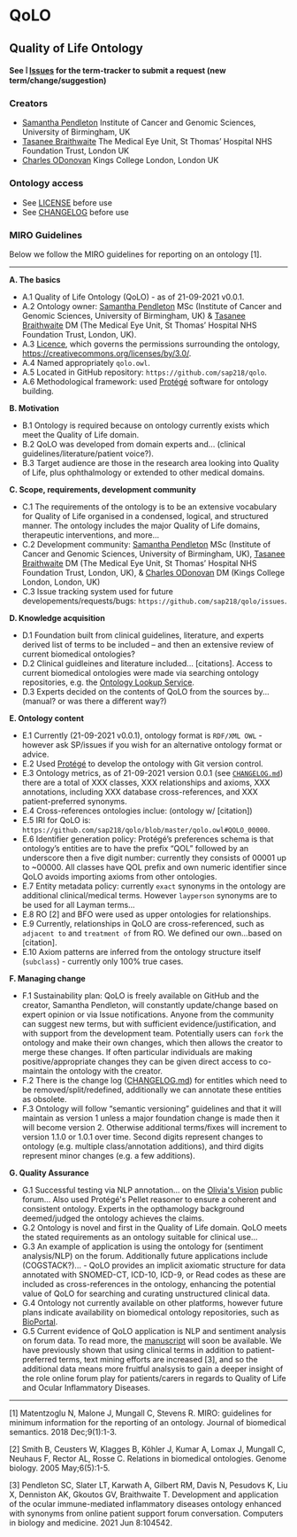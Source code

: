 # QoLO

## Quality of Life Ontology

#### See :grey_exclamation: [Issues](https://github.com/sap218/qolo/issues)  for the term-tracker to submit a request (new term/change/suggestion) 

### Creators
* [Samantha Pendleton](https://twitter.com/sap218) Institute of Cancer and Genomic Sciences, University of Birmingham, UK
* [Tasanee Braithwaite](https://twitter.com/tasbraithwaite) The Medical Eye Unit, St Thomas’ Hospital NHS Foundation Trust, London UK
* [Charles ODonovan]() Kings College London, London UK

### Ontology access
* See [LICENSE](https://github.com/sap218/qolo/blob/master/LICENSE) before use 
* See [CHANGELOG](https://github.com/sap218/qolo/blob/master/CHANGELOG.md) before use

### MIRO Guidelines

Below we follow the MIRO guidelines for reporting on an ontology [1]. 

---

**A. The basics**
  * A.1 Quality of Life Ontology (QoLO) - as of 21-09-2021 v0.0.1.
  * A.2 Ontology owner: [Samantha Pendleton](mailto:samanfapc@gmail.com) MSc (Institute of Cancer and Genomic Sciences, University of Birmingham, UK) & [Tasanee Braithwaite](mailto:tasaneebraithwaite@gmail.com) DM (The Medical Eye Unit, St Thomas’ Hospital NHS Foundation Trust, London, UK).
  * A.3 [Licence](https://github.com/sap218/qol/blob/master/LICENSE), which governs the permissions surrounding the ontology, https://creativecommons.org/licenses/by/3.0/.
  * A.4 Named appropriately `qolo.owl`.
  * A.5 Located in GitHub repository: `https://github.com/sap218/qolo`.
  * A.6 Methodological framework: used [Protégé](https://protege.stanford.edu/) software for ontology building.

**B. Motivation**
  * B.1 Ontology is required because on ontology currently exists which meet the Quality of Life domain.
  * B.2 QoLO was developed from domain experts and... (clinical guidelines/literature/patient voice?).
  * B.3 Target audience are those in the research area looking into Quality of Life, plus ophthalmology or extended to other medical domains.

**C. Scope, requirements, development community**
  * C.1 The requirements of the ontology is to be an extensive vocabulary for Quality of Life organised in a condensed, logical, and structured manner. The ontology includes the major Quality of Life domains, therapeutic interventions, and more...
  * C.2 Development community: [Samantha Pendleton](mailto:samanfapc@gmail.com) MSc (Institute of Cancer and Genomic Sciences, University of Birmingham, UK), [Tasanee Braithwaite](mailto:tasaneebraithwaite@gmail.com) DM (The Medical Eye Unit, St Thomas’ Hospital NHS Foundation Trust, London, UK), & [Charles ODonovan](mailto:charles.odonovan@kcl.ac.uk) DM (Kings College London, London, UK)
  * C.3 Issue tracking system used for future developements/requests/bugs: `https://github.com/sap218/qolo/issues`. 

**D. Knowledge acquisition**
  * D.1 Foundation built from clinical guidelines, literature, and experts derived list of terms to be included – and then an extensive review of current biomedical ontologies?
  * D.2 Clinical guidleines and literature included... [citations]. Access to current biomedical ontologies were made via searching ontology repositories, e.g. the [Ontology Lookup Service](https://www.ebi.ac.uk/ols/index).
  * D.3 Experts decided on the contents of QoLO from the sources by... (manual? or was there a different way?)

**E. Ontology content**
  * E.1 Currently (21-09-2021 v0.0.1), ontology format is `RDF/XML OWL` - however ask SP/issues if you wish for an alternative ontology format or advice.
  * E.2 Used [Protégé](https://protege.stanford.edu/) to develop the ontology with Git version control.
  * E.3 Ontology metrics, as of 21-09-2021 version 0.0.1 (see [`CHANGELOG.md`](https://github.com/sap218/qolo/blob/master/CHANGELOG.md)) there are a total of XXX classes, XXX relationships and axioms, XXX annotations, including XXX database cross-references, and XXX patient-preferred synonyms.
  * E.4 Cross-references ontologies inclue: (ontology w/ [citation])
  * E.5 IRI for QoLO is: `https://github.com/sap218/qolo/blob/master/qolo.owl#QOLO_00000`.
  * E.6 Identifier generation policy: Protégé’s preferences schema is that ontology’s entities are to have the prefix “QOL” followed by an underscore then a five digit number: currently they consists of 00001 up to ~00000. All classes have QOL prefix and own numeric identifier since QoLO avoids importing axioms from other ontologies.
  * E.7 Entity metadata policy: currently `exact` synonyms in the ontology are additional clinical/medical terms. However `layperson` synonyms are to be used for all Layman terms...
  * E.8 RO [2] and BFO were used as upper ontologies for relationships.
  * E.9 Currently, relationships in QoLO are cross-referenced, such as `adjacent to` and `treatment of` from RO. We defined our own...based on [citation].
  * E.10 Axiom patterns are inferred from the ontology structure itself (`subclass`) - currently only 100% true cases.

**F. Managing change**
  * F.1 Sustainability plan: QoLO is freely available on GitHub and the creator, Samantha Pendleton, will constantly update/change based on expert opinion or via Issue notifications. Anyone from the community can suggest new terms, but with sufficient evidence/justification, and with support from the development team. Potentially users can `fork` the ontology and make their own changes, which then allows the creator to merge these changes. If often particular individuals are making positive/appropriate changes they can be given direct access to co-maintain the ontology with the creator.
  * F.2 There is the change log ([CHANGELOG.md](https://github.com/sap218/qolo/blob/master/CHANGELOG.md)) for entitles which need to be removed/split/redefined, additionally we can annotate these entities as obsolete. 
  * F.3 Ontology will follow “semantic versioning” guidelines and that it will maintain as version 1 unless a major foundation change is made then it will become version 2. Otherwise additional terms/fixes will increment to version 1.1.0 or 1.0.1 over time. Second digits represent changes to ontology (e.g. multiple class/annotation additions), and third digits represent minor changes (e.g. a few additions).

**G. Quality Assurance**
  * G.1 Successful testing via NLP annotation... on the [Olivia's Vision](http://www.oliviasvision.org/) public forum... Also used Protégé's Pellet reasoner to ensure a coherent and consistent ontology. Experts in the opthamology background deemed/judged the ontology achieves the claims. 
  * G.2 Ontology is novel and first in the Quality of Life domain. QoLO meets the stated requirements as an ontology suitable for clinical use...
  * G.3 An example of application is using the ontology for (sentiment analysis/NLP) on the forum. Additionally future applications include (COGSTACK?)... - QoLO provides an implicit axiomatic structure for data annotated with SNOMED-CT, ICD-10, ICD-9, or Read codes as these are included as cross-references in the ontology, enhancing the potential value of QoLO for searching and curating unstructured clinical data.
  * G.4 Ontology not currently available on other platforms, however future plans indicate availability on biomedical ontology repositories, such as [BioPortal](https://bioportal.bioontology.org/ontologies/).
  * G.5 Current evidence of QoLO application is NLP and sentiment analysis on forum data. To read more, the [manuscript]() will soon be available. We have previously shown that using clinical terms in addition to patient-preferred terms, text mining efforts are increased [3], and so the additional data means more fruitful analsysis to gain a deeper insight of the role online forum play for patients/carers in regards to Quality of Life and Ocular Inflammatory Diseases.

---

[1] Matentzoglu N, Malone J, Mungall C, Stevens R. MIRO: guidelines for minimum information for the reporting of an ontology. Journal of biomedical semantics. 2018 Dec;9(1):1-3.

[2] Smith B, Ceusters W, Klagges B, Köhler J, Kumar A, Lomax J, Mungall C, Neuhaus F, Rector AL, Rosse C. Relations in biomedical ontologies. Genome biology. 2005 May;6(5):1-5.

[3] Pendleton SC, Slater LT, Karwath A, Gilbert RM, Davis N, Pesudovs K, Liu X, Denniston AK, Gkoutos GV, Braithwaite T. Development and application of the ocular immune-mediated inflammatory diseases ontology enhanced with synonyms from online patient support forum conversation. Computers in biology and medicine. 2021 Jun 8:104542.
